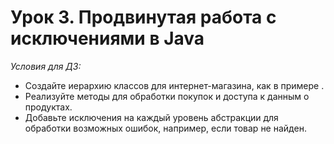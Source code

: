 # Урок 3. Продвинутая работа с исключениями в Java

*Условия для ДЗ:*

- Создайте иерархию классов для интернет-магазина, как в примере .
- Реализуйте методы для обработки покупок и доступа к данным о продуктах.
- Добавьте исключения на каждый уровень абстракции для обработки возможных ошибок, например, если товар не найден.

